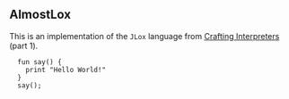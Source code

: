 ## AlmostLox

This is an implementation of the `JLox` language from [Crafting Interpreters](https://craftinginterpreters.com/) (part 1).
```
  fun say() {
    print "Hello World!"
  }
  say();
```
